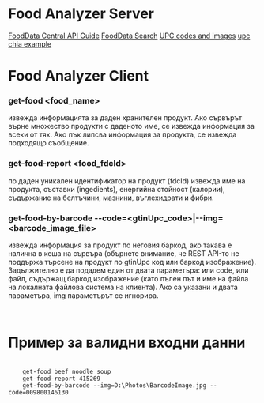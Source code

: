 # Food Analyzer Server

[FoodData Central API Guide](https://fdc.nal.usda.gov/api-guide.html)
[FoodData Search](https://fdc.nal.usda.gov/fdc-app.html#/)
[UPC codes and images](https://www.upcitemdb.com/upc/milka)
[upc chia example](https://www.upcitemdb.com/upc/856220004034)

# Food Analyzer Client

### get-food <food_name>
извежда информацията за даден хранителен продукт. Ако сървърът върне множество продукти с даденото име, се извежда информация за всеки от тях. Ако пък липсва информация за продукта, се извежда подходящо съобщение.

### get-food-report <food_fdcId>
по даден уникален идентификатор на продукт (fdcId) извежда име на продукта, съставки (ingedients), енергийна стойност (калории), съдържание на белтъчини, мазнини, въглехидрати и фибри.

### get-food-by-barcode --code=<gtinUpc_code>|--img=<barcode_image_file>
извежда информация за продукт по неговия баркод, ако такава е налична в кеша на сървъра (обърнете внимание, че REST API-то не поддържа търсене на продукт по gtinUpc код или баркод изображение). Задължително е да подадем един от двата параметъра: или code, или файл, съдържащ баркод изображение (като пълен път и име на файла на локалната файлова система на клиента). Ако са указани и двата параметъра, img параметърът се игнорира.

<br>

# Пример за валидни входни данни

<pre>
    <code>
    get-food beef noodle soup
    get-food-report 415269
    get-food-by-barcode --img=D:\Photos\BarcodeImage.jpg --code=009800146130
    </code>
</pre>